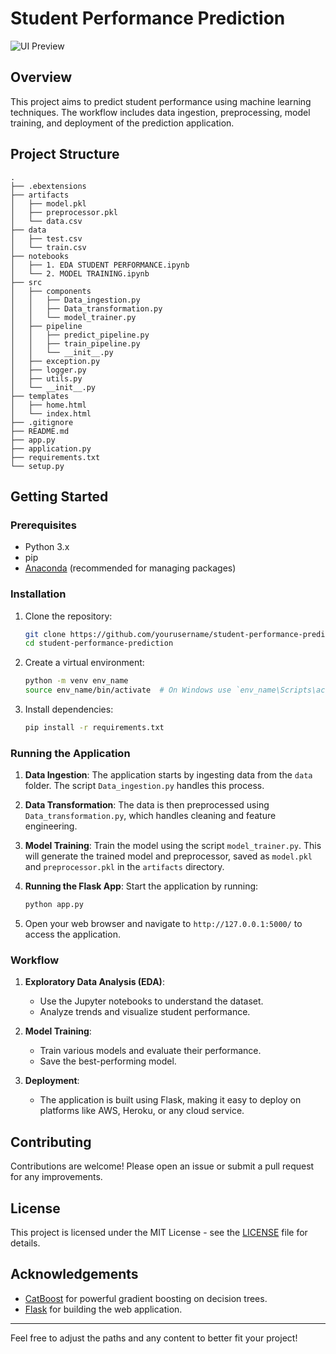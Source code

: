 # Student Performance Prediction

![UI Preview](path/to/your/image.png) <!-- Replace with the actual path to your UI image -->

## Overview

This project aims to predict student performance using machine learning techniques. The workflow includes data ingestion, preprocessing, model training, and deployment of the prediction application. 

## Project Structure

```
.
├── .ebextensions
├── artifacts
│   ├── model.pkl
│   ├── preprocessor.pkl
│   └── data.csv
├── data
│   ├── test.csv
│   └── train.csv
├── notebooks
│   ├── 1. EDA STUDENT PERFORMANCE.ipynb
│   └── 2. MODEL TRAINING.ipynb
├── src
│   ├── components
│   │   ├── Data_ingestion.py
│   │   ├── Data_transformation.py
│   │   └── model_trainer.py
│   ├── pipeline
│   │   ├── predict_pipeline.py
│   │   ├── train_pipeline.py
│   │   └── __init__.py
│   ├── exception.py
│   ├── logger.py
│   ├── utils.py
│   └── __init__.py
├── templates
│   ├── home.html
│   └── index.html
├── .gitignore
├── README.md
├── app.py
├── application.py
├── requirements.txt
└── setup.py
```

## Getting Started

### Prerequisites

- Python 3.x
- pip
- [Anaconda](https://www.anaconda.com/products/distribution) (recommended for managing packages)

### Installation

1. Clone the repository:
   ```bash
   git clone https://github.com/yourusername/student-performance-prediction.git
   cd student-performance-prediction
   ```

2. Create a virtual environment:
   ```bash
   python -m venv env_name
   source env_name/bin/activate  # On Windows use `env_name\Scripts\activate`
   ```

3. Install dependencies:
   ```bash
   pip install -r requirements.txt
   ```

### Running the Application

1. **Data Ingestion**: 
   The application starts by ingesting data from the `data` folder. The script `Data_ingestion.py` handles this process.

2. **Data Transformation**: 
   The data is then preprocessed using `Data_transformation.py`, which handles cleaning and feature engineering.

3. **Model Training**: 
   Train the model using the script `model_trainer.py`. This will generate the trained model and preprocessor, saved as `model.pkl` and `preprocessor.pkl` in the `artifacts` directory.

4. **Running the Flask App**:
   Start the application by running:
   ```bash
   python app.py
   ```

5. Open your web browser and navigate to `http://127.0.0.1:5000/` to access the application.

### Workflow

1. **Exploratory Data Analysis (EDA)**: 
   - Use the Jupyter notebooks to understand the dataset.
   - Analyze trends and visualize student performance.

2. **Model Training**: 
   - Train various models and evaluate their performance.
   - Save the best-performing model.

3. **Deployment**: 
   - The application is built using Flask, making it easy to deploy on platforms like AWS, Heroku, or any cloud service.

## Contributing

Contributions are welcome! Please open an issue or submit a pull request for any improvements.

## License

This project is licensed under the MIT License - see the [LICENSE](LICENSE) file for details.

## Acknowledgements

- [CatBoost](https://catboost.ai/) for powerful gradient boosting on decision trees.
- [Flask](https://flask.palletsprojects.com/) for building the web application.

---

Feel free to adjust the paths and any content to better fit your project!
